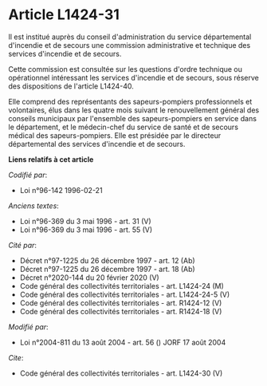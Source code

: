 # Article L1424-31

Il est institué auprès du conseil d'administration du service départemental d'incendie et de secours une commission
administrative et technique des services d'incendie et de secours. 

Cette commission est consultée sur les questions d'ordre technique ou opérationnel intéressant les services d'incendie et de
secours, sous réserve des dispositions de l'article L1424-40. 

Elle comprend des représentants des sapeurs-pompiers professionnels et volontaires, élus dans les quatre mois suivant le
renouvellement général des conseils municipaux par l'ensemble des sapeurs-pompiers en service dans le département, et le
médecin-chef du service de santé et de secours médical des sapeurs-pompiers. Elle est présidée par le directeur départemental
des services d'incendie et de secours.

**Liens relatifs à cet article**

_Codifié par_:

  - Loi n°96-142 1996-02-21

_Anciens textes_:

  - Loi n°96-369 du 3 mai 1996 - art. 31 (V)
  - Loi n°96-369 du 3 mai 1996 - art. 55 (V)

_Cité par_:

  - Décret n°97-1225 du 26 décembre 1997 - art. 12 (Ab)
  - Décret n°97-1225 du 26 décembre 1997 - art. 18 (Ab)
  - Décret n°2020-144 du 20 février 2020 (V)
  - Code général des collectivités territoriales - art. L1424-24 (M)
  - Code général des collectivités territoriales - art. L1424-24-5 (V)
  - Code général des collectivités territoriales - art. R1424-12 (V)
  - Code général des collectivités territoriales - art. R1424-18 (V)

_Modifié par_:

  - Loi n°2004-811 du 13 août 2004 - art. 56 () JORF 17 août 2004

_Cite_:

  - Code général des collectivités territoriales - art. L1424-30 (V)
